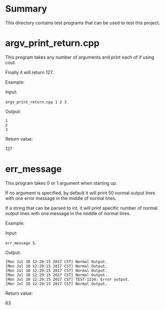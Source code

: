 # Summary
This directory contains test programs that can be used to test this project.

# argv_print_return.cpp
This program takes any number of arguments and print each of if using cout.

Finally it will return 127.

Example: 

Input:

`argv_print_return.cpp 1 2 3`.

Output:

```
1
2
3
```

Return value:

127

# err_message
This program takes 0 or 1 argument when starting up.

If no argument is specified, by default it will print 50 normal output lines with one error message in the middle of normal lines.

If a string that can be parsed to int, it will print specific number of normal output lines with one message in the middle of normal lines.

Example:

Input:

`err_message 5`.

Output:
```
[Mon Jul 10 12:29:15 2017 CST] Normal Output.
[Mon Jul 10 12:29:15 2017 CST] Normal Output.
[Mon Jul 10 12:29:15 2017 CST] Normal Output.
[Mon Jul 10 12:29:15 2017 CST] Normal Output.
[Mon Jul 10 12:29:15 2017 CST] TEST-1234: Error output.
[Mon Jul 10 12:29:15 2017 CST] Normal Output.
```

Return value:

63
